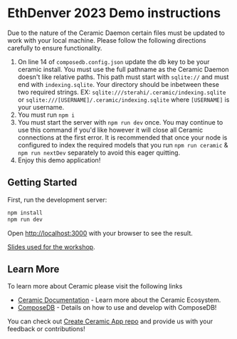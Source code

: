 # EthDenver 2023 Demo instructions
Due to the nature of the Ceramic Daemon certain files must be updated to work with your local machine. Please follow the following directions carefully to ensure functionality.
1. On line 14 of `composedb.config.json` update the db key to be your ceramic install. You must use the full pathname as the Ceramic Daemon doesn't like relative paths. This path must start with `sqlite://` and must end with `indexing.sqlite`. Your directory should be inbetween these two required strings. EX: `sqlite:///sterahi/.ceramic/indexing.sqlite` or `sqlite:///[USERNAME]/.ceramic/indexing.sqlite` where `[USERNAME]` is your username.
2. You must run `npm i`
3. You must start the server with `npm run dev` once. You may continue to use this command if you'd like however it will close all Ceramic connections at the first error. It is recommended that once your node is configured to index the required models that you run `npm run ceramic` & `npm run nextDev` separately to avoid this eager quitting.
4. Enjoy this demo application! 

## Getting Started

First, run the development server:

```bash
npm install
npm run dev
```

Open [http://localhost:3000](http://localhost:3000) with your browser to see the result.

[Slides used for the workshop](https://docs.google.com/presentation/d/1KOc8YMVx19MN4dGs9fBcoWWFou-0OayRfzbVB3vcCbE/edit#slide=id.g21122e77069_0_128).

## Learn More

To learn more about Ceramic please visit the following links

- [Ceramic Documentation](https://developers.ceramic.network/learn/welcome/) - Learn more about the Ceramic Ecosystem.
- [ComposeDB](https://composedb.js.org/) - Details on how to use and develop with ComposeDB!

You can check out [Create Ceramic App repo](https://github.com/ceramicstudio/create-ceramic-app) and provide us with your feedback or contributions! 

